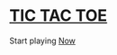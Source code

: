 # [TIC TAC TOE](http://zer0rei.github.io/tictactoe)

Start playing [Now](http://zer0rei.github.io/tictactoe)

